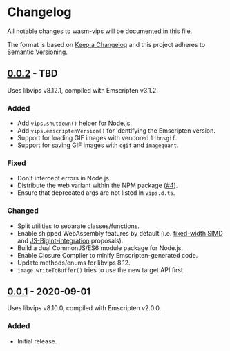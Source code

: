 # Changelog
All notable changes to wasm-vips will be documented in this file.

The format is based on [Keep a Changelog](https://keepachangelog.com/en/1.0.0/) and this project adheres to [Semantic Versioning](https://semver.org/spec/v2.0.0.html).

## [0.0.2] - TBD
Uses libvips v8.12.1, compiled with Emscripten v3.1.2.

### Added
- Add `vips.shutdown()` helper for Node.js.
- Add `vips.emscriptenVersion()` for identifying the Emscripten version.
- Support for loading GIF images with vendored `libnsgif`.
- Support for saving GIF images with `cgif` and `imagequant`.

### Fixed
- Don't intercept errors in Node.js.
- Distribute the web variant within the NPM package ([#4](https://github.com/kleisauke/wasm-vips/issues/4)).
- Ensure that deprecated args are not listed in `vips.d.ts`.

### Changed
- Split utilities to separate classes/functions.
- Enable shipped WebAssembly features by default (i.e. [fixed-width SIMD](https://github.com/webassembly/simd) and [JS-BigInt-integration](https://github.com/WebAssembly/JS-BigInt-integration) proposals).
- Build a dual CommonJS/ES6 module package for Node.js.
- Enable Closure Compiler to minify Emscripten-generated code.
- Update methods/enums for libvips 8.12.
- `image.writeToBuffer()` tries to use the new target API first.

## [0.0.1] - 2020-09-01
Uses libvips v8.10.0, compiled with Emscripten v2.0.0.

### Added
- Initial release.

[0.0.2]: https://github.com/kleisauke/wasm-vips/compare/v0.0.1...v0.0.2
[0.0.1]: https://github.com/kleisauke/wasm-vips/releases/tag/v0.0.1
